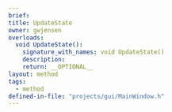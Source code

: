 ```yaml
---
brief:
title: UpdateState
owner: gwjensen
overloads:
  void UpdateState():
    signature_with_names: void UpdateState()
    description:
    return: __OPTIONAL__
layout: method
tags:
  - method
defined-in-file: "projects/gui/MainWindow.h"
---
```

